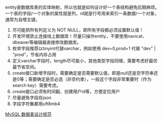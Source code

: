 entity是数据库表的实体映射，所以也就是如何设计好一个表结构避免后期麻烦。一个表的字段/一个对象的属性就是列，id就是行号用来索引一条数据/一个对象，通常为自增主键。

1. 尽可能把所有列定义为 NOT NULL，即所有字段都必须设置默认值！
2. 开发环境禁止连接线上数据库！尽量只操作entity，不要使用navicat、dbeaver等编辑器直接修改数据库。
3. 枚举字段推荐以tinyint代替varchar，例如使用 dev=0,prod=1 代替 "dev" | "prod"，节省内存占用
4. 定义varchar字段时，length尽可能小，其他类型字段同理，需要考虑好最优最节省空间。
5. create接口新增字段时，需要确定是否需要默认值，即是null还是空字符串还是0等；需要确定是否必选（非空约束），一般这个字段非常重要时（作为search key）需要考虑。
6. create接口必须有时间戳、创建用户id等，方便定位用户
7. 尽量避免字段存json
8. 字段字符集都用uft8mb4

[MySQL 数据表设计规范](https://zhuanlan.zhihu.com/p/110543466)

